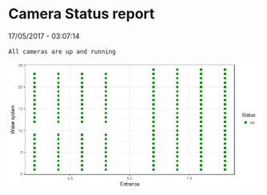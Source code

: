 Camera Status report
================
17/05/2017 - 03:07:14

    All cameras are up and running

![](camreport_files/figure-markdown_github/unnamed-chunk-2-1.png)
